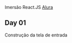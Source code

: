 Imersão React.JS [Alura](https://www.alura.com.br/imersao-react)

## Day 01

Construção da tela de entrada
